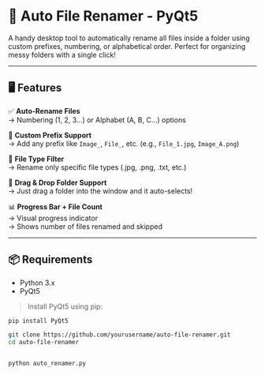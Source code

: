 # 📁 Auto File Renamer - PyQt5

A handy desktop tool to automatically rename all files inside a folder using custom prefixes, numbering, or alphabetical order. Perfect for organizing messy folders with a single click!

---

## 🖥 Features

✅ **Auto-Rename Files**  
→ Numbering (1, 2, 3...) or Alphabet (A, B, C...) options

📝 **Custom Prefix Support**  
→ Add any prefix like `Image_`, `File_`, etc. (e.g., `File_1.jpg`, `Image_A.png`)

🎯 **File Type Filter**  
→ Rename only specific file types (.jpg, .png, .txt, etc.)

🧲 **Drag & Drop Folder Support**  
→ Just drag a folder into the window and it auto-selects!

📊 **Progress Bar + File Count**  
→ Visual progress indicator  
→ Shows number of files renamed and skipped

---

## 📦 Requirements

- Python 3.x  
- PyQt5

> Install PyQt5 using pip:
```bash
pip install PyQt5

git clone https://github.com/yourusername/auto-file-renamer.git
cd auto-file-renamer


python auto_renamer.py

